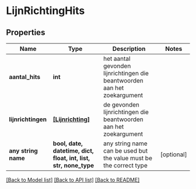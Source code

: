 # LijnRichtingHits


## Properties
Name | Type | Description | Notes
------------ | ------------- | ------------- | -------------
**aantal_hits** | **int** | het aantal gevonden lijnrichtingen die beantwoorden aan het zoekargument | 
**lijnrichtingen** | [**[Lijnrichting]**](Lijnrichting.md) | de gevonden lijnrichtingen die beantwoorden aan het zoekargument | 
**any string name** | **bool, date, datetime, dict, float, int, list, str, none_type** | any string name can be used but the value must be the correct type | [optional]

[[Back to Model list]](../README.md#documentation-for-models) [[Back to API list]](../README.md#documentation-for-api-endpoints) [[Back to README]](../README.md)


